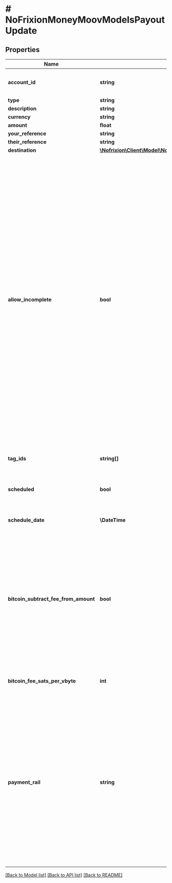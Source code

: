 # # NoFrixionMoneyMoovModelsPayoutUpdate

## Properties

Name | Type | Description | Notes
------------ | ------------- | ------------- | -------------
**account_id** | **string** | The ID of the source account for the payout. | [optional]
**type** | **string** |  | [optional]
**description** | **string** |  | [optional]
**currency** | **string** |  | [optional]
**amount** | **float** |  | [optional]
**your_reference** | **string** |  | [optional]
**their_reference** | **string** |  | [optional]
**destination** | [**\Nofrixion\Client\Model\NoFrixionMoneyMoovModelsCounterparty**](NoFrixionMoneyMoovModelsCounterparty.md) |  | [optional]
**allow_incomplete** | **bool** | If set to true the payout will get updated even if the business validation   rules fail. The basic data validation rules must still pass. The original   purpose of this flag was to allow payouts to be created from i3rd party applications,  such as Xero, that may not have things like an IBAN set for a supplier.  The missing information must be filled, either by an update from the 3rd party  application, or manually, before the payout can be submitted for processing. | [optional]
**tag_ids** | **string[]** | An optional list of tag ids to add to the payout. | [optional]
**scheduled** | **bool** | Should this payout be scheduled for a future date? | [optional]
**schedule_date** | **\DateTime** | The date the payout should be submitted. | [optional]
**bitcoin_subtract_fee_from_amount** | **bool** | For Bitcoin payouts, when this flag is set the network fee will be deducted from the send amount.  This is particularly useful for sweeps where it can be difficult to calculate the exact fee required. | [optional]
**bitcoin_fee_sats_per_vbyte** | **int** | The Bitcoin fee rate to apply in Satoshis per virtual byte. | [optional]
**payment_rail** | **string** | Optional field to indicate the payment rail to use for the payout. Currrently only  supports choosing between SEPA-CT and SEPA-INST for EUR payments. If not set, for a EUR  payment, the default behaviour is to attempt SEPA-INST and fallback to SEPA-CT if rejected. | [optional]

[[Back to Model list]](../../README.md#models) [[Back to API list]](../../README.md#endpoints) [[Back to README]](../../README.md)
